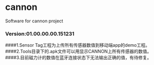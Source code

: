 # cannon
Software for cannon project
###	Version:01.00.00.00.151231

####1.Sensor Tag工程为上传所有传感器数值到移动端app的demo工程。
####2.Tools目录下的.apk文件可以用显示CANNON上所有传感器的数值。
####3.目前磁力计的数值在蓝牙连接状态下无法输出正确的值，有待修复。